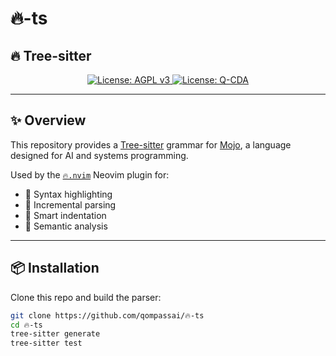 # 🔥-ts

## 🔥 Tree-sitter

<p align="center">
  <a href="https://www.gnu.org/licenses/agpl-3.0">
    <img src="https://img.shields.io/badge/License-AGPL%20v3-blue.svg" alt="License: AGPL v3">
  </a>
  <a href="./LICENSE-QCDA">
    <img src="https://img.shields.io/badge/license-Q--CDA-lightgrey.svg" alt="License: Q-CDA">
  </a>
</p>

---

## ✨ Overview

This repository provides a [Tree-sitter](https://tree-sitter.github.io) grammar for [Mojo](https://www.modular.com/mojo), a language designed for AI and systems programming.

Used by the [`🔥.nvim`](https://github.com/qompassai/🔥.nvim) Neovim plugin for:

- 🌈 Syntax highlighting
- 🔬 Incremental parsing
- 🎯 Smart indentation
- 🧠 Semantic analysis

---

## 📦 Installation

Clone this repo and build the parser:

```bash
git clone https://github.com/qompassai/🔥-ts
cd 🔥-ts
tree-sitter generate
tree-sitter test

